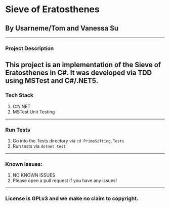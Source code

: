 # Sieve of Eratosthenes
## By Usarneme/Tom and Vanessa Su

---

### Project Description


This project is an implementation of the Sieve of Eratosthenes in C#. It was developed via TDD using MSTest and C#/.NET5.
---
### Tech Stack
1. C#/.NET
2. MSTest Unit Testing
---
### Run Tests
1. Go into the Tests directory via `cd PrimeSifting.Tests`
2. Run tests via `dotnet test`
---
### Known Issues:
1. NO KNOWN ISSUES
2. Please open a pull request if you have any issues!
---

### License is GPLv3 and we make no claim to copyright.
<br />
